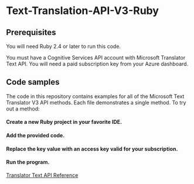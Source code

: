 # Text-Translation-API-V3-Ruby

## Prerequisites
You will need Ruby 2.4 or later to run this code.

You must have a Cognitive Services API account with Microsoft Translator Text API. You will need a paid subscription key from your Azure dashboard.


## Code samples
The code in this repository contains examples for all of the Microsoft Text Translator V3 API methods. Each file demonstrates a single method. To try out a method:

#### Create a new Ruby project in your favorite IDE.
#### Add the provided code.
#### Replace the key value with an access key valid for your subscription.
#### Run the program.

[Translator Text API Reference](https://docs.microsoft.com/en-us/azure/cognitive-services/translator/)
